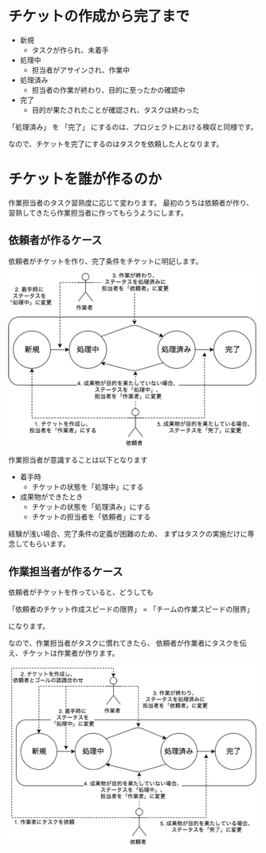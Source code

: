 # チケットの作成から完了まで



* 新規
    * タスクが作られ、未着手
* 処理中
    * 担当者がアサインされ、作業中
* 処理済み
    * 担当者の作業が終わり、目的に至ったかの確認中
* 完了
    * 目的が果たされたことが確認され、タスクは終わった

「処理済み」 を 「完了」 にするのは、プロジェクトにおける検収と同様です。

なので、チケットを完了にするのはタスクを依頼した人となります。


# チケットを誰が作るのか

作業担当者のタスク習熟度に応じて変わります。
最初のうちは依頼者が作り、習熟してきたら作業担当者に作ってもらうようにします。

## 依頼者が作るケース

依頼者がチケットを作り、完了条件をチケットに明記します。

![](./TicketStateTransition1.png)

作業担当者が意識することは以下となります

* 着手時
    * チケットの状態を「処理中」にする
* 成果物ができたとき
    * チケットの状態を「処理済み」にする
    * チケットの担当者を「依頼者」にする

経験が浅い場合、完了条件の定義が困難のため、
まずはタスクの実施だけに専念してもらいます。


## 作業担当者が作るケース

依頼者がチケットを作っていると、どうしても

「依頼者のチケット作成スピードの限界」 = 「チームの作業スピードの限界」

になります。


なので、作業担当者がタスクに慣れてきたら、
依頼者が作業者にタスクを伝え、チケットは作業者が作ります。

![](./TicketStateTransition2.png)





